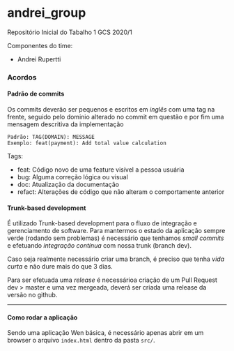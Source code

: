 # andrei_group

Repositório Inicial do Tabalho 1 GCS 2020/1

Componentes do time:

- Andrei Rupertti


### Acordos

#### Padrão de commits

Os commits deverão ser pequenos e escritos em *inglês* com uma tag na frente, seguido pelo dominio alterado no commit em questão e por fim uma mensagem descritiva da implementação

```
Padrão: TAG(DOMAIN): MESSAGE
Exemplo: feat(payment): Add total value calculation
```

Tags:
-   feat: Código novo de uma feature visível a pessoa usuária
-   bug: Alguma correção lógica ou visual
-   doc: Atualização da documentação
-   refact: Alterações de código que não alteram o comportamente anterior

#### Trunk-based development

É utilizado Trunk-based development para o fluxo de integração e gerenciamento de software. Para mantermos o estado da aplicação sempre verde (rodando sem problemas) é necessário que tenhamos *small commits* e efetuando *integração contínua* com nossa trunk (branch dev).

Caso seja realmente necessário criar uma branch, é preciso que tenha *vida curta*  e não dure mais do que 3 dias.

Para ser efetuada uma *release* é necessárioa  criação de um Pull Request dev > master e uma vez mergeada, deverá ser criada uma release da versão no github.

 
---

#### Como rodar a aplicação

Sendo uma aplicação Wen básica, é necessário apenas abrir em um browser o arquivo `index.html` dentro da pasta `src/`.


